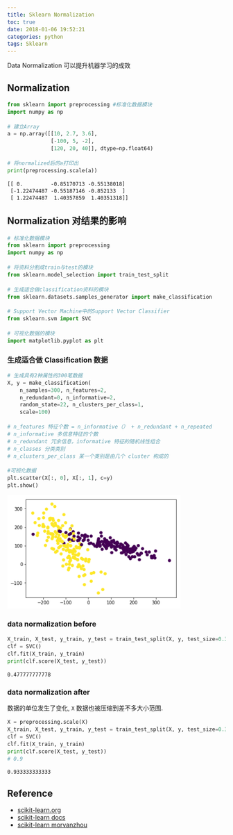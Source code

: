 ```yaml
---
title: Sklearn Normalization
toc: true
date: 2018-01-06 19:52:21
categories: python
tags: Sklearn
---
```


Data Normalization 可以提升机器学习的成效

<!-- more -->

## Normalization

```python
from sklearn import preprocessing #标准化数据模块
import numpy as np

# 建立Array
a = np.array([[10, 2.7, 3.6],
              [-100, 5, -2],
              [120, 20, 40]], dtype=np.float64)

# 将normalized后的a打印出
print(preprocessing.scale(a))
```

    [[ 0.         -0.85170713 -0.55138018]
     [-1.22474487 -0.55187146 -0.852133  ]
     [ 1.22474487  1.40357859  1.40351318]]

## Normalization 对结果的影响

```python
# 标准化数据模块
from sklearn import preprocessing 
import numpy as np

# 将资料分割成train与test的模块
from sklearn.model_selection import train_test_split

# 生成适合做classification资料的模块
from sklearn.datasets.samples_generator import make_classification 

# Support Vector Machine中的Support Vector Classifier
from sklearn.svm import SVC 

# 可视化数据的模块
import matplotlib.pyplot as plt 
```

### 生成适合做 Classification 数据

```python
# 生成具有2种属性的300笔数据
X, y = make_classification(
    n_samples=300, n_features=2,
    n_redundant=0, n_informative=2, 
    random_state=22, n_clusters_per_class=1, 
    scale=100)

# n_features 特征个数 = n_informative（） + n_redundant + n_repeated
# n_informative 多信息特征的个数
# n_redundant 冗余信息，informative 特征的随机线性组合
# n_classes 分类类别
# n_clusters_per_class 某一个类别是由几个 cluster 构成的

#可视化数据
plt.scatter(X[:, 0], X[:, 1], c=y)
plt.show()
```

<div class="limg1">
<img src="/images/python/sklearn-5-normalization-output_5_0.png" width="400" />
</div>

### data normalization before

```python
X_train, X_test, y_train, y_test = train_test_split(X, y, test_size=0.3)
clf = SVC()
clf.fit(X_train, y_train)
print(clf.score(X_test, y_test))
```

    0.477777777778

### data normalization after

数据的单位发生了变化, `X` 数据也被压缩到差不多大小范围.

```python
X = preprocessing.scale(X)
X_train, X_test, y_train, y_test = train_test_split(X, y, test_size=0.3)
clf = SVC()
clf.fit(X_train, y_train)
print(clf.score(X_test, y_test))
# 0.9
```

    0.933333333333

## Reference

- [scikit-learn.org][1]
- [scikit-learn docs][2]
- [scikit-learn morvanzhou][3]

[1]: http://scikit-learn.org/
[2]: http://scikit-learn.org/stable/tutorial/basic/tutorial.html
[3]: https://morvanzhou.github.io

[img1]: /images/python/sklearn-5-normalization-output_5_0.png
